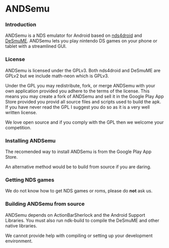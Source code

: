 ANDSemu 
=====

### Introduction

ANDSemu is a NDS emulator for Android based on [nds4droid](http://nds4droid.com) and [DeSmuME](http://desmume.org/). ANDSemu lets you play nintendo DS games on your phone or tablet with a streamlined GUI.

### License

ANDSemu is licensed under the GPLv3. Both nds4droid and DeSmuME are GPLv2 but we
include math-neon which is GPLv3.

Under the GPL you may redistribute, fork, or merge ANDSemu with your own application provided
you adhere to the terms of the license. This means you may create a fork of
ANDSemu and sell it in the Google Play App Store provided you provid all source
files and scripts used to build the apk. If you have never read the GPL I
suggest you do so as it is a very well written license. 

We love open source and if you comply with the GPL then we welcome your
competition.

### Installing ANDSemu

The recomended way to install ANDSemu is from the Google Play App Store.

An alternative method would be to build from source if you are daring.

### Getting NDS games

We do not know how to get NDS games or roms, please do __not__ ask us.

### Building ANDSemu from source

ANDSemu depends on ActionBarSherlock and the Android Support Libraries. You must
also run ndk-build to compile the DeSmuME and other native libraries.

We cannot provide help with compiling or setting up your development
environment.


